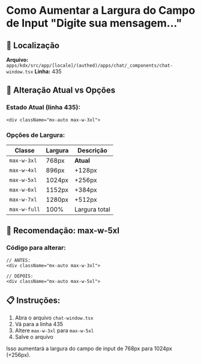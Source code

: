 # Como Aumentar a Largura do Campo de Input "Digite sua mensagem..."

## 📍 Localização

**Arquivo:** `apps/kdx/src/app/[locale]/(authed)/apps/chat/_components/chat-window.tsx`
**Linha:** 435

## 🔧 Alteração Atual vs Opções

### Estado Atual (linha 435):

```tsx
<div className="mx-auto max-w-3xl">
```

### Opções de Largura:

| Classe       | Largura | Descrição     |
| ------------ | ------- | ------------- |
| `max-w-3xl`  | 768px   | **Atual**     |
| `max-w-4xl`  | 896px   | +128px        |
| `max-w-5xl`  | 1024px  | +256px        |
| `max-w-6xl`  | 1152px  | +384px        |
| `max-w-7xl`  | 1280px  | +512px        |
| `max-w-full` | 100%    | Largura total |

## 🎯 Recomendação: max-w-5xl

### Código para alterar:

```tsx
// ANTES:
<div className="mx-auto max-w-3xl">

// DEPOIS:
<div className="mx-auto max-w-5xl">
```

## 📋 Instruções:

1. Abra o arquivo `chat-window.tsx`
2. Vá para a linha 435
3. Altere `max-w-3xl` para `max-w-5xl`
4. Salve o arquivo

Isso aumentará a largura do campo de input de 768px para 1024px (+256px).
